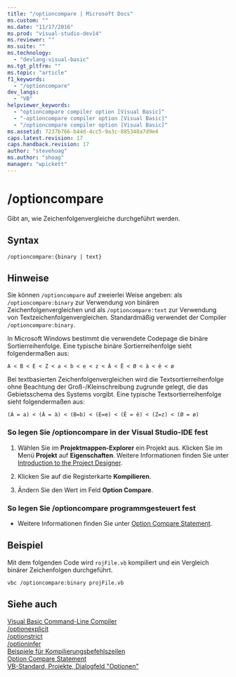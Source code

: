 ```yaml
---
title: "/optioncompare | Microsoft Docs"
ms.custom: ""
ms.date: "11/17/2016"
ms.prod: "visual-studio-dev14"
ms.reviewer: ""
ms.suite: ""
ms.technology: 
  - "devlang-visual-basic"
ms.tgt_pltfrm: ""
ms.topic: "article"
f1_keywords: 
  - "/optioncompare"
dev_langs: 
  - "VB"
helpviewer_keywords: 
  - "optioncompare compiler option [Visual Basic]"
  - "-optioncompare compiler option [Visual Basic]"
  - "/optioncompare compiler option [Visual Basic]"
ms.assetid: 7237b766-b44d-4cc5-9a3c-885348a7d9e4
caps.latest.revision: 17
caps.handback.revision: 17
author: "stevehoag"
ms.author: "shoag"
manager: "wpickett"
---
```

# /optioncompare
Gibt an, wie Zeichenfolgenvergleiche durchgeführt werden.  
  
## Syntax  
  
```  
/optioncompare:{binary | text}  
```  
  
## Hinweise  
 Sie können `/optioncompare` auf zweierlei Weise angeben: als `/optioncompare:binary` zur Verwendung von binären Zeichenfolgenvergleichen und als `/optioncompare:text` zur Verwendung von Textzeichenfolgenvergleichen.  Standardmäßig verwendet der Compiler `/optioncompare:binary`.  
  
 In Microsoft Windows bestimmt die verwendete Codepage die binäre Sortierreihenfolge.  Eine typische binäre Sortierreihenfolge sieht folgendermaßen aus:  
  
 `A < B < E < Z < a < b < e < z < À < Ê < Ø < à < ê < ø`  
  
 Bei textbasierten Zeichenfolgenvergleichen wird die Textsortierreihenfolge ohne Beachtung der Groß\-\/Kleinschreibung zugrunde gelegt, die das Gebietsschema des Systems vorgibt.  Eine typische Textsortierreihenfolge sieht folgendermaßen aus:  
  
 `(A = a) < (À = à) < (B=b) < (E=e) < (Ê = ê) < (Z=z) < (Ø = ø)`  
  
### So legen Sie \/optioncompare in der Visual Studio\-IDE fest  
  
1.  Wählen Sie im **Projektmappen\-Explorer** ein Projekt aus.  Klicken Sie im Menü **Projekt** auf **Eigenschaften**.  Weitere Informationen finden Sie unter [Introduction to the Project Designer](http://msdn.microsoft.com/de-de/898dd854-c98d-430c-ba1b-a913ce3c73d7).  
  
2.  Klicken Sie auf die Registerkarte **Kompilieren**.  
  
3.  Ändern Sie den Wert im Feld **Option Compare**.  
  
### So legen Sie \/optioncompare programmgesteuert fest  
  
-   Weitere Informationen finden Sie unter [Option Compare Statement](../../../visual-basic/language-reference/statements/option-compare-statement.md).  
  
## Beispiel  
 Mit dem folgenden Code wird `rojFile.vb` kompiliert und ein Vergleich binärer Zeichenfolgen durchgeführt.  
  
```  
vbc /optioncompare:binary projFile.vb  
```  
  
## Siehe auch  
 [Visual Basic Command\-Line Compiler](../../../visual-basic/reference/command-line-compiler/index.md)   
 [\/optionexplicit](../../../visual-basic/reference/command-line-compiler/optionexplicit.md)   
 [\/optionstrict](../../../visual-basic/reference/command-line-compiler/optionstrict.md)   
 [\/optioninfer](../../../visual-basic/reference/command-line-compiler/optioninfer.md)   
 [Beispiele für Kompilierungsbefehlszeilen](../../../visual-basic/reference/command-line-compiler/sample-compilation-command-lines.md)   
 [Option Compare Statement](../../../visual-basic/language-reference/statements/option-compare-statement.md)   
 [VB\-Standard, Projekte, Dialogfeld "Optionen"](/visual-studio/ide/reference/visual-basic-defaults-projects-options-dialog-box)